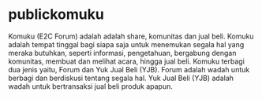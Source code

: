 # publickomuku
Komuku (E2C Forum) adalah adalah share, komunitas dan jual beli. Komuku adalah tempat tinggal bagi siapa saja untuk menemukan segala hal yang meraka butuhkan, seperti informasi, pengetahuan, bergabung dengan komunitas, membuat dan melihat acara, hingga jual beli. Komuku terbagi dua jenis yaitu, Forum dan Yuk Jual Beli (YJB). Forum adalah wadah untuk berbagi dan berdiskusi tentang segala hal. Yuk Jual Beli (YJB) adalah wadah untuk bertransaksi jual beli produk apapun.
